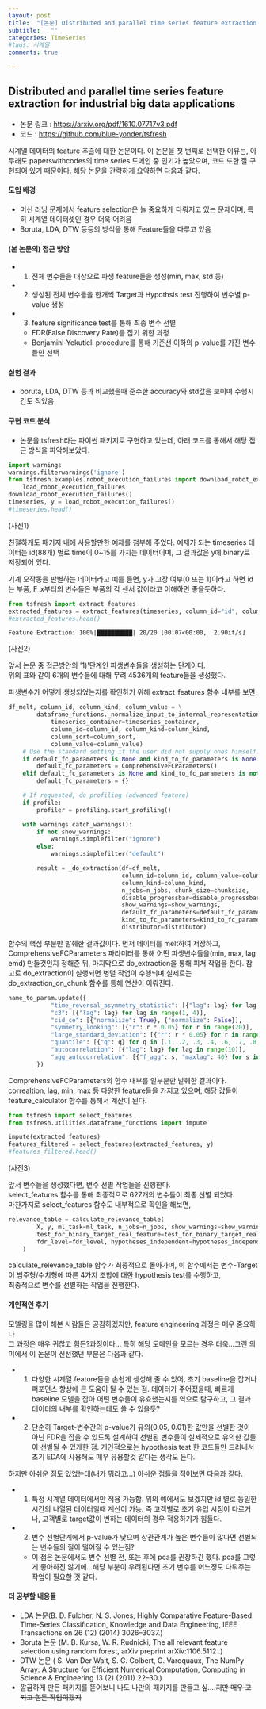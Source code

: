 ```yaml
---
layout: post
title:  "[논문] Distributed and parallel time series feature extraction for industrial big data applications"
subtitle:   ""
categories: TimeSeries
#tags: 시계열
comments: true

---
```




## Distributed and parallel time series feature extraction for industrial big data applications


- 논문 링크 : https://arxiv.org/pdf/1610.07717v3.pdf
- 코드 : https://github.com/blue-yonder/tsfresh

 시계열 데이터의 feature 추출에 대한 논문이다. 이 논문을 첫 번째로 선택한 이유는, 아무래도 paperswithcodes의 time series 도메인 중 인기가 높았으며, 코드 또한 잘 구현되어 있기 때문이다. 해당 논문을 간략하게 요약하면 다음과 같다.

 #### 도입 배경
 - 머신 러닝 문제에서 feature selection은 늘 중요하게 다뤄지고 있는 문제이며, 특히 시계열 데이터셋인 경우 더욱 어려움  
 - Boruta, LDA, DTW 등등의 방식을 통해 Feature들을 다루고 있음

 #### (본 논문의) 접근 방안
 - 1) 전체 변수들을 대상으로 파생 feature들을 생성(min, max, std 등)
 - 2) 생성된 전체 변수들을 한개씩 Target과 Hypothsis test 진행하여 변수별 p-value 생성
 - 3) feature significance test를 통해 최종 변수 선별  
     - FDR(False Discovery Rate)를 잡기 위한 과정
     - Benjamini-Yekutieli procedure를 통해 기준선 이하의 p-value를 가진 변수들만 선택
     
 #### 실험 결과  
 - boruta, LDA, DTW 등과 비교했을때 준수한 accuracy와 std값을 보이며 수행시간도 적었음 


 #### 구현 코드 분석
 - 논문을 tsfresh라는 파이썬 패키지로 구현하고 있는데, 아래 코드를 통해서 해당 접근 방식을 파악해보았다.


```python
import warnings
warnings.filterwarnings('ignore')
from tsfresh.examples.robot_execution_failures import download_robot_execution_failures, \
    load_robot_execution_failures
download_robot_execution_failures()
timeseries, y = load_robot_execution_failures()
#timeseries.head()
```

(사진1)

친절하게도 패키지 내에 사용할만한 예제를 첨부해 주었다. 예제가 되는 timeseries 데이터는 id(88개) 별로 time이 0~15를 가지는 데이터이며,
그 결과값은 y에 binary로 저장되어 있다.

기계 오작동을 판별하는 데이터라고 예를 들면,  y가 고장 여부(0 또는 1)이라고 하면 id는 부품, F_x부터의 변수들은 부품의 각 센서 값이라고 이해하면 좋을듯하다.


```python
from tsfresh import extract_features
extracted_features = extract_features(timeseries, column_id="id", column_sort="time")
#extracted_features.head()
```

    Feature Extraction: 100%|██████████| 20/20 [00:07<00:00,  2.90it/s]


(사진2)

앞서 논문 중 접근방안의 '1)'단계인 파생변수들을 생성하는 단계이다.  
위의 표와 같이 6개의 변수들에 대해 무려 4536개의 feature들을 생성했다.  

파생변수가 어떻게 생성되었는지를 확인하기 위해 extract_features 함수 내부를 보면,


```python
df_melt, column_id, column_kind, column_value = \
        dataframe_functions._normalize_input_to_internal_representation(
            timeseries_container=timeseries_container,
            column_id=column_id, column_kind=column_kind,
            column_sort=column_sort,
            column_value=column_value)
    # Use the standard setting if the user did not supply ones himself.
    if default_fc_parameters is None and kind_to_fc_parameters is None:
        default_fc_parameters = ComprehensiveFCParameters()
    elif default_fc_parameters is None and kind_to_fc_parameters is not None:
        default_fc_parameters = {}

    # If requested, do profiling (advanced feature)
    if profile:
        profiler = profiling.start_profiling()

    with warnings.catch_warnings():
        if not show_warnings:
            warnings.simplefilter("ignore")
        else:
            warnings.simplefilter("default")

        result = _do_extraction(df=df_melt,
                                column_id=column_id, column_value=column_value,
                                column_kind=column_kind,
                                n_jobs=n_jobs, chunk_size=chunksize,
                                disable_progressbar=disable_progressbar,
                                show_warnings=show_warnings,
                                default_fc_parameters=default_fc_parameters,
                                kind_to_fc_parameters=kind_to_fc_parameters,
                                distributor=distributor)
```

함수의 핵심 부분만 발췌한 결과값이다. 먼저 데이터를 melt하여 저장하고,
ComprehensiveFCParameters 파라미터를 통해 어떤 파생변수들을(min, max, lag emd) 만들것인지 정해준 뒤,
마지막으로 do_extraction을 통해 피쳐 작업을 한다.
참고로 do_extraction이 실행되면 병렬 작업이 수행되며 실제로는 do_extraction_on_chunk 함수를 통해 연산이 이뤄진다.


```python
name_to_param.update({
            "time_reversal_asymmetry_statistic": [{"lag": lag} for lag in range(1, 4)],
            "c3": [{"lag": lag} for lag in range(1, 4)],
            "cid_ce": [{"normalize": True}, {"normalize": False}],
            "symmetry_looking": [{"r": r * 0.05} for r in range(20)],
            "large_standard_deviation": [{"r": r * 0.05} for r in range(1, 20)],
            "quantile": [{"q": q} for q in [.1, .2, .3, .4, .6, .7, .8, .9]],
            "autocorrelation": [{"lag": lag} for lag in range(10)],
            "agg_autocorrelation": [{"f_agg": s, "maxlag": 40} for s in ["mean", "median", "var"]],
        })
```

ComprehensiveFCParameters의 함수 내부를 일부분만 발췌한 결과이다. 
correaltion, lag, min, max 등 다양한 feature들을 가지고 있으며, 해당 값들이 feature_calculator 함수를 통해서 계산이 된다.


```python
from tsfresh import select_features
from tsfresh.utilities.dataframe_functions import impute

impute(extracted_features)
features_filtered = select_features(extracted_features, y)
#features_filtered.head()
```

(사진3)

앞서 변수들을 생성했다면, 변수 선별 작업들을 진행한다.  
select_features 함수를 통해 최종적으로 627개의 변수들이 최종 선별 되었다.  
마찬가지로 select_features 함수도 내부적으로 확인을 해보면,


```python
relevance_table = calculate_relevance_table(
        X, y, ml_task=ml_task, n_jobs=n_jobs, show_warnings=show_warnings, chunksize=chunksize,
        test_for_binary_target_real_feature=test_for_binary_target_real_feature,
        fdr_level=fdr_level, hypotheses_independent=hypotheses_independent,
    )
```

calculate_relevance_table 함수가 최종적으로 돌아가며, 이 함수에서는
변수-Target이 범주형/수치형에 따른 4가지 조합에 대한 hypothesis test를 수행하고,  
최종적으로 변수를 선별하는 작업을 진행한다.  

#### 개인적인 후기  
모델링을 많이 해본 사람들은 공감하겠지만, feature engineering 과정은 매우 중요하나    
그 과정은 매우 귀찮고 힘든?과정이다... 특히 해당 도메인을 모르는 경우 더욱...그런 의미에서 이 논문이 신선했던 부분은 다음과 같다.  
- 1) 다양한 시계열 feature들을 손쉽게 생성해 줄 수 있어, 초기 baseline을 잡거나 퍼포먼스 향상에 큰 도움이 될 수 있는 점. 데이터가 주어졌을때, 빠르게 baseline 모델을 잡아 어떤 변수들이 유효했는지를 역으로 탐구하고, 그 결과 데이터의 내부를 확인하는데도 쓸 수 있을듯?
- 2) 단순히 Target-변수간의 p-value가 유의(0.05, 0.01)한 값만을 선별한 것이 아닌 FDR을 잡을 수 있도록 설계하여 선별된 변수들이 실제적으로 유의한 값들이 선별될 수 있게한 점. 개인적으로는 hypothesis test 한 코드들만 드러내서 초기 EDA에 사용해도 매우 유용할것 같다는 생각도 든다..

하지만 아쉬운 점도 있었는데(내가 뭐라고...) 아쉬운 점들을 적어보면 다음과 같다.
- 1) 특정 시계열 데이터에서만 적용 가능함. 위의 예에서도 보겠지만 id 별로 동일한 시간의 나열된 데이터일때 계산이 가능. 즉 고객별로 초기 유입 시점이 다르거나, 고객별로 target값이 변하는 데이터의 경우 적용하기가 힘들다.
- 2) 변수 선별단계에서 p-value가 낮으며 상관관계가 높은 변수들이 많다면 선별되는 변수들의 질이 떨어질 수 있는점?
    - 이 점은 논문에서도 변수 선별 전, 또는 후에 pca를 권장하긴 했다. pca를 그렇게 좋아하진 않기에.. 해당 부분이 우려된다면 초기 변수를 어느정도 다뤄주는 작업이 필요할 것 같다. 

#### 더 공부할 내용들
- LDA 논문(B. D. Fulcher, N. S. Jones, Highly Comparative Feature-Based Time-Series Classification, Knowledge and Data Engineering, IEEE Transactions on 26 (12) (2014) 3026–3037.)
- Boruta 논문 (M. B. Kursa, W. R. Rudnicki, The all relevant feature selection using random forest, arXiv preprint arXiv:1106.5112 .)
- DTW 논문 ( S. Van Der Walt, S. C. Colbert, G. Varoquaux, The NumPy Array: A Structure for Efficient Numerical Computation, Computing in Science & Engineering 13 (2) (2011) 22–30.)
- 깔끔하게 만든 패키지를 뜯어보니 나도 나만의 패키지를 만들고 싶....~~지만 매우 고되고 힘든 작업이겠지~~


```python

```
